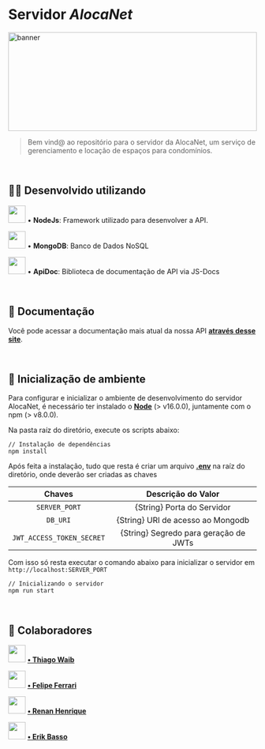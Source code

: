 # Servidor *AlocaNet*
<img src="https://png.pngtree.com/background/20210709/original/pngtree-blue-big-data-the-internet-banner-picture-image_929540.jpg" alt="banner"
width="100%" height="200px">

> Bem vind@ ao repositório para o servidor da AlocaNet, um serviço de gerenciamento e locação de espaços para condomínios.

<br>

## 👨‍💻 Desenvolvido utilizando
<img src="https://cdn.jsdelivr.net/gh/devicons/devicon/icons/nodejs/nodejs-original.svg" height="35px">  •  **NodeJs**: Framework utilizado para desenvolver a API.

<img src="https://cdn.jsdelivr.net/gh/devicons/devicon/icons/mongodb/mongodb-original.svg" height="35px"> • **MongoDB**: Banco de Dados NoSQL

<img src="https://a.fsdn.com/allura/mirror/apidoc/icon?86b58c0e96fc95ecba2b7b7c4a7da1534d522613afb6b99fa42b82900adfeefc?&w=90" height="35px"> • **ApiDoc**: Biblioteca de documentação de API via JS-Docs

<br>

## 📄 Documentação
Você pode acessar a documentação mais atual da nossa API **[através desse site](https://alocanet-servidor.glitch.me/ "através desse site")**.

<br>

## 🚀 Inicialização de ambiente
Para configurar e inicializar o ambiente de desenvolvimento do servidor AlocaNet, é necessário ter instalado o **[Node](https://nodejs.org/en/ "Node")** (> v16.0.0), juntamente com o npm (> v8.0.0).

Na pasta raíz do diretório, execute os scripts abaixo:

    // Instalação de dependências
    npm install
Após feita a instalação, tudo que resta é criar um arquivo **[.env](https://www.freecodecamp.org/portuguese/news/como-usar-variaveis-de-ambiente-do-node-com-um-arquivo-dotenv-para-node-js-e-npm/ ".env")** na raíz do diretório, onde deverão ser criadas as chaves

| Chaves  | Descrição do Valor  |
| :------------: | :------------: |
| `SERVER_PORT` | {String} Porta do Servidor  |
| `DB_URI`  | {String} URI de acesso ao Mongodb  |
| `JWT_ACCESS_TOKEN_SECRET` | {String} Segredo para geração de JWTs  |

Com isso só resta executar o comando abaixo para inicializar o servidor em `http://localhost:SERVER_PORT`

    // Inicializando o servidor
    npm run start

<br>

## 🤝 Colaboradores
<img src="https://avatars.githubusercontent.com/u/61032370?v=4" height="35px"> **[ • Thiago Waib](https://github.com/thiagowaib " • Thiago Waib")**

<img src="https://avatars.githubusercontent.com/u/78982963?s=64&v=4" height="35px"> **[ • Felipe Ferrari](https://github.com/felipeferrari22 " • Felipe Ferrari")**

<img src="https://avatars.githubusercontent.com/u/103545676?s=64&v=4" height="35px"> **[ • Renan Henrique](https://github.com/xjfgames " • Renan Henrique")**

<img src="https://avatars.githubusercontent.com/u/67720152?s=64&v=4" height="35px"> **[ • Erik Basso](https://github.com/Erik-Basso " • Erik Basso")**


